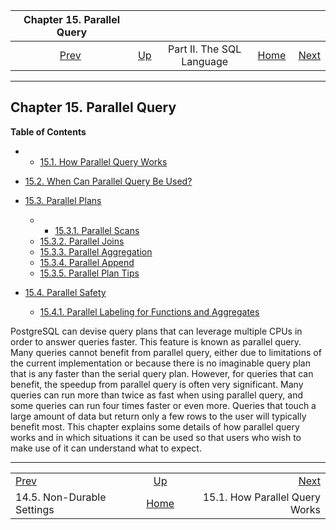<!--?xml version="1.0" encoding="UTF-8" standalone="no"?-->

|                 Chapter 15. Parallel Query                |                                            |                           |                                                       |                                                                         |
| :-------------------------------------------------------: | :----------------------------------------- | :-----------------------: | ----------------------------------------------------: | ----------------------------------------------------------------------: |
| [Prev](non-durability.html "14.5. Non-Durable Settings")  | [Up](sql.html "Part II. The SQL Language") | Part II. The SQL Language | [Home](index.html "PostgreSQL 17devel Documentation") |  [Next](how-parallel-query-works.html "15.1. How Parallel Query Works") |

***

## Chapter 15. Parallel Query

**Table of Contents**

  * *   [15.1. How Parallel Query Works](how-parallel-query-works.html)
* [15.2. When Can Parallel Query Be Used?](when-can-parallel-query-be-used.html)
* [15.3. Parallel Plans](parallel-plans.html)

    <!---->

  * *   [15.3.1. Parallel Scans](parallel-plans.html#PARALLEL-SCANS)
  * [15.3.2. Parallel Joins](parallel-plans.html#PARALLEL-JOINS)
  * [15.3.3. Parallel Aggregation](parallel-plans.html#PARALLEL-AGGREGATION)
  * [15.3.4. Parallel Append](parallel-plans.html#PARALLEL-APPEND)
  * [15.3.5. Parallel Plan Tips](parallel-plans.html#PARALLEL-PLAN-TIPS)

* [15.4. Parallel Safety](parallel-safety.html)

  * [15.4.1. Parallel Labeling for Functions and Aggregates](parallel-safety.html#PARALLEL-LABELING)

PostgreSQL can devise query plans that can leverage multiple CPUs in order to answer queries faster. This feature is known as parallel query. Many queries cannot benefit from parallel query, either due to limitations of the current implementation or because there is no imaginable query plan that is any faster than the serial query plan. However, for queries that can benefit, the speedup from parallel query is often very significant. Many queries can run more than twice as fast when using parallel query, and some queries can run four times faster or even more. Queries that touch a large amount of data but return only a few rows to the user will typically benefit most. This chapter explains some details of how parallel query works and in which situations it can be used so that users who wish to make use of it can understand what to expect.

***

|                                                           |                                                       |                                                                         |
| :-------------------------------------------------------- | :---------------------------------------------------: | ----------------------------------------------------------------------: |
| [Prev](non-durability.html "14.5. Non-Durable Settings")  |       [Up](sql.html "Part II. The SQL Language")      |  [Next](how-parallel-query-works.html "15.1. How Parallel Query Works") |
| 14.5. Non-Durable Settings                                | [Home](index.html "PostgreSQL 17devel Documentation") |                                          15.1. How Parallel Query Works |
